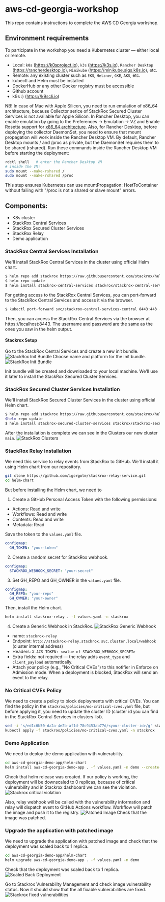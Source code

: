 # aws-cd-georgia-workshop
This repo contains instructions to complete the AWS CD Georgia workshop.

## Environment requirements

To participate in the workshop you need a Kubernetes cluster — either local or remote.

- Local: `k0s` (https://k0sproject.io), `k3s` (https://k3s.io), `Rancher Desktop` (https://rancherdesktop.io), `Minikube` (https://minikube.sigs.k8s.io), etc.
- Remote: any existing cluster such as `EKS`, `Hetzner`, `GKE`, `AKS`, etc.
- kubectl and Helm must be installed
- DockerHub or any other Docker registry must be accessible
- Github account
- k9s :) (https://k9scli.io)

NB! In case of Mac with Apple Silicon, you need to run emulation of x86_64 architecture, because Collector serice of StackRox Secured Cluster Services is not available for Apple Silicon.
In Rancher Desktop, you can enable emulation by going to the Preferences -> Emulation -> VZ and Enable Rosetta support for [x86_64 architecture](https://docs.rancherdesktop.io/ui/preferences/virtual-machine/emulation/). Also, for Rancher Desktop, before deploying the collector DaemonSet, you need to ensure that mount propagation will work inside the Rancher Desktop VM. By default, Rancher Desktop mounts / and /proc as private, but the DaemonSet requires them to be shared (rshared). Run these commands inside the Rancher Desktop VM before starting the deployment:
```bash
rdctl shell   # enter the Rancher Desktop VM
# inside the VM:
sudo mount --make-rshared /
sudo mount --make-rshared /proc
```
This step ensures Kubernetes can use mountPropagation: HostToContainer without failing with "/proc is not a shared or slave mount" errors.

## Components:
- K8s cluster
- StackRox Central Services
- StackRox Secured Cluster Services
- StackRox Relay
- Demo application


### StackRox Central Services Installation
We'll install StackRox Central Services in the cluster using official Helm chart.

```bash
$ helm repo add stackrox https://raw.githubusercontent.com/stackrox/helm-charts/main/opensource/
$ helm repo update
$ helm install stackrox-central-services stackrox/stackrox-central-services -f stackrox/central-services/values.yaml -n stackrox --create-namespace --version 400.8.4
```
For getting access to the StackRox Central Services, you can port-forward to the StackRox Central Services and access it via the browser.
```bash
$ kubectl port-forward svc/stackrox-central-services-central 8443:443 -n stackrox
```
Then, you can access the StackRox Central Services via the browser at https://localhost:8443. The username and password are the same as the ones you saw in the helm output.

#### Stackrox Setup
Go to the StackRox Central Services and create a new init bundle.
![StackRox Init Bundle](images/stackrox-init-bundle.png)
Choose name and platform for the init bundle.
![StackRox Init Bundle](images/stackrox-create-bundle.png)

Init bundle will be created and downloaded to your local machine. We'll use it later to install the StackRox Secured Cluster Services.

### StackRox Secured Cluster Services Installation
We'll install StackRox Secured Cluster Services in the cluster using official Helm chart.

```bash
$ helm repo add stackrox https://raw.githubusercontent.com/stackrox/helm-charts/main/opensource/
$helm repo update
$ helm install stackrox-secured-cluster-services stackrox/stackrox-secured-cluster-services -f stackrox/secured-cluster-services/values.yaml  -f stackrox/secured-cluster-services/values-init-bundle.yaml -n stackrox --version 400.8.4
```

After the installation is complete we can see in the Clusters our new cluster `main`.
![StackRox Clusters](images/stackrox-clusters.png)

### StackRox Relay Installation
We need this service to relay events from StackRox to GitHub. We'll install it using Helm chart from our repository.
```bash
git clone https://github.com/igorgolm/stackrox-relay-service.git
cd helm-chart
```
But before installing the Helm chart, we need to
1. Create a GitHub Personal Access Token with the following permissions:
- Actions: Read and write
- Workflows: Read and write
- Contents: Read and write
- Metadata: Read

Save the token to the `values.yaml` file.
```yaml
configmap:
  GH_TOKEN: "your-token"
```

2. Create a random secret for StackRox webhook.
```yaml
configmap:
  STACKROX_WEBHOOK_SECRET: "your-secret"
```
3. Set GH_REPO and GH_OWNER in the `values.yaml` file.
```yaml
configmap:
  GH_REPO: "your-repo"
  GH_OWNER: "your-owner"
```

Then, install the Helm chart.
```bash
helm install stackrox-relay . -f values.yaml -n stackrox
```

4. Create a Generic Webhook in StackRox.
![StackRox Generic Webhook](images/stackrox-generic-webhook.png)
- name: `stackrox-relay`
- Endpoint: `http://stackrox-relay.stackrox.svc.cluster.local/webhook` (cluster internal address)
- Headers: `X-ACS-TOKEN: <value of STACKROX_WEBHOOK_SECRET>`
- Extra fields: not required — the relay adds `event_type` and `client_payload` automatically.
- Attach your policy (e.g., "No Critical CVEs") to this notifier in Enforce on Admission mode. When a deployment is blocked, StackRox will send an event to the relay.

### No Critical CVEs Policy
We need to create a policy to block deployments with critical CVEs. You can find the policy in the `stackrox/policies/no-critical-cves.yaml` file, but before applying it, you need to update the cluster ID (cluster id you can find in the StackRox Central Services in clusters list).
```bash
sed -i 's/ed1c6b50-da2a-4e2b-af1d-78c9453ab77d/<your-cluster-id>/g' stackrox/policies/no-critical-cves.yaml
kubectl apply -f stackrox/policies/no-critical-cves.yaml -n stackrox
```

### Demo Application
We need to deploy the demo application with vulnerability.
```bash
cd aws-cd-georgia-demo-app/helm-chart
helm install aws-cd-georgia-demo-app . -f values.yaml -n demo --create-namespace
```

Check that helm release was created.
If our policy is working, the deployment will be downscaled to 0 replicas, because of critical vulnerability and in Stackrox dashboard we can see the violation.
![Stackrox critical violation](stackrox-policy-violations.png)

Also, relay webhook will be called with the vulnerability information and relay will dispatch event to GitHub Actions workflow. Workflow will patch the image and push it to the registry.
![Patched Image](images/github-patched-image.png)
Check that the image was patched.

### Upgrade the application with patched image
We need to upgrade the application with patched image and check that the deployment was scaled back to 1 replica.
```bash
cd aws-cd-georgia-demo-app/helm-chart
helm upgrade aws-cd-georgia-demo-app . -f values.yaml -n demo
```

Check that the deployment was scaled back to 1 replica.
![Scaled Back Deployment](images/github-scaled-back-deployment.png)

Go to Stackrox Vulnerability Management and check image vulnerability status. Now it should show that the all fixable vulnerabilities are fixed.
![Stackrox fixed vulnerabilities](images/stackrox-image-fixed.png)
